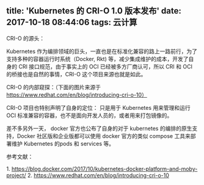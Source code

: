 title: 'Kubernetes 的 CRI-O 1.0 版本发布'
date: 2017-10-18 08:44:06
tags: 云计算
---

CRI-O 的源头：

Kubernetes 作为编排领域的巨头，一直也是在标准化兼容的路上一路前行，为了支持多种的容器运行时系统（Docker, Rkt) 等，减少集成维护的成本，开发了自身的 CRI 接口规范，由于事实上的 OCI 已经被多方厂商认可，所以 CRI 和 OCI 的桥接也是自然的事情，CRI-O 这个项目来源也就是如此。

CRI-O 的内部窥探：（下面的图片来源于 https://www.redhat.com/en/blog/introducing-cri-o-10）

CRI-O 项目也特别声明了自身的定位： 只是用于 Kubernetes 用来管理和运行 OCI 标准兼容的容器，也不是面向开发人员的，或者用来打包镜像的。

差不多另外一天， docker 官方也公布了自身的对于 kubernetes 的编排的原生支持，Docker 社区版和企业版都可以使用 docker 官方的类似 compose 工具来部署维护 Kubernetes 的pods 和 services 等。

参考文献：

1. https://blog.docker.com/2017/10/kubernetes-docker-platform-and-moby-project/
2. https://www.redhat.com/en/blog/introducing-cri-o-10                                   